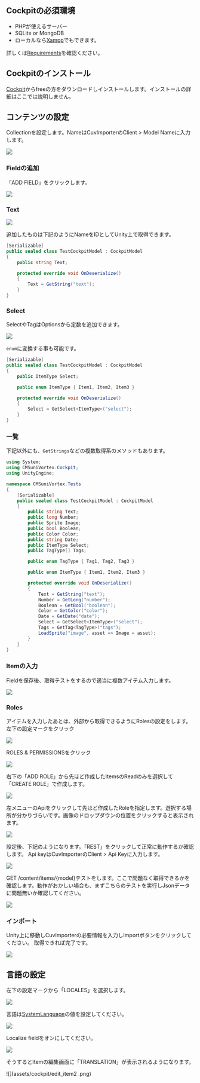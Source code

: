 ## Cockpitの必須環境

- PHPが使えるサーバー
- SQLite or MongoDB
- ローカルなら[Xampp](https://www.apachefriends.org/)でもできます。

詳しくは[Requirements](https://getcockpit.com/documentation/core/quickstart/requirements)を確認ください。

## Cockpitのインストール

[Cockpit](https://getcockpit.com/start-journey)からfreeの方をダウンロードしインストールします。インストールの詳細はここでは説明しません。

## コンテンツの設定

Collectionを設定します。NameはCuvImporterのClient > Model Nameに入力します。

![](assets/cockpit/collection.png)

### Fieldの追加

「ADD FIELD」をクリックします。

![](assets/cockpit/addField.png)

### Text

![](assets/cockpit/create_text.png)

追加したものは下記のようにNameをIDとしてUnity上で取得できます。

```csharp
[Serializable]
public sealed class TestCockpitModel : CockpitModel
{
    public string Text;

    protected override void OnDeserialize()
    {
        Text = GetString("text");
    }
}
```

### Select

SelectやTagはOptionsから定数を追加できます。

![](assets/cockpit/select.png)

`enum`に変換する事も可能です。

```csharp
[Serializable]
public sealed class TestCockpitModel : CockpitModel
{
    public ItemType Select;

    public enum ItemType { Item1, Item2, Item3 }

    protected override void OnDeserialize()
    {
        Select = GetSelect<ItemType>("select");
    }
}
```

### 一覧

下記以外にも、`GetStrings`などの複数取得系のメソッドもあります。

```csharp
using System;
using CMSuniVortex.Cockpit;
using UnityEngine;

namespace CMSuniVortex.Tests
{
    [Serializable]
    public sealed class TestCockpitModel : CockpitModel
    {
        public string Text;
        public long Number;
        public Sprite Image;
        public bool Boolean;
        public Color Color;
        public string Date;
        public ItemType Select;
        public TagType[] Tags;

        public enum TagType { Tag1, Tag2, Tag3 }

        public enum ItemType { Item1, Item2, Item3 }

        protected override void OnDeserialize()
        {
            Text = GetString("text");
            Number = GetLong("number");
            Boolean = GetBool("boolean");
            Color = GetColor("color");
            Date = GetDate("date");
            Select = GetSelect<ItemType>("select");
            Tags = GetTag<TagType>("tags");
            LoadSprite("image", asset => Image = asset);
        }
    }
}
```

### Itemの入力

Fieldを保存後、取得テストをするので適当に複数アイテム入力します。

![](assets/cockpit/edit_item.png)

### Roles

アイテムを入力したあとは、外部から取得できるようにRolesの設定をします。
左下の設定マークをクリック

![](assets/cockpit/items.png)

ROLES & PERMISSIONSをクリック

![](assets/cockpit/roles.png)

右下の「ADD ROLE」から先ほど作成したItemsのReadのみを選択して「CREATE ROLE」で作成します。

![](assets/cockpit/add_role.png)

左メニューのApiをクリックして先ほど作成したRoleを指定します。選択する場所が分かりづらいです。画像のドロップダウンの位置をクリックすると表示されます。

![](assets/cockpit/api.png)

設定後、下記のようになります。「REST」をクリックして正常に動作するか確認します。
Api keyはCuvImporterのClient > Api Keyに入力します。

![](assets/cockpit/api_setted.png)

GET /content/items/{model}テストをします。ここで問題なく取得できるかを確認します。動作がおかしい場合も、まずこちらのテストを実行しJsonデータに問題無いか確認してください。

![](assets/cockpit/api_test.png)

### インポート

Unity上に移動しCuvImporterの必要情報を入力しImportボタンをクリックしてください。
取得できれば完了です。

![](assets/cockpit/cuv_importer.png)

## 言語の設定

左下の設定マークから「LOCALES」を選択します。

![](assets/cockpit/select_locales.png)

言語は[SystemLanguage](https://docs.unity3d.com/ja/2021.3/ScriptReference/SystemLanguage.html)の値を設定してください。

![](assets/cockpit/create_locale.png)

Localize fieldをオンにしてください。

![](assets/cockpit/select_localize_field.png)

そうするとItemの編集画面に「TRANSLATION」が表示されるようになります。

![](assets/cockpit/edit_item2 .png)